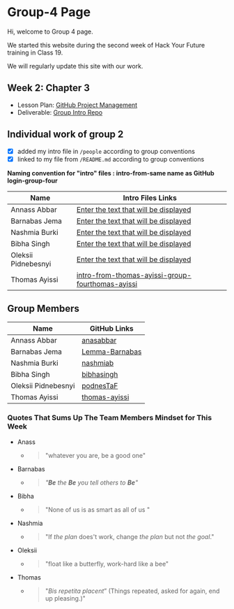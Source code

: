# Group-4 Page

Hi, welcome to Group 4 page.

We started this website during the second week of Hack Your Future training in
Class 19.

We will regularly update this site with our work.

## Week 2: Chapter 3

- Lesson Plan:
  [GitHub Project Management](https://github.com/HackYourFutureBelgium/workflows/blob/master/lesson-plans/github-project-management.md)
- Deliverable:
  [Group Intro Repo](https://github.com/HackYourFutureBelgium/workflows/blob/master/deliverables/group-introduction-repo.md)

## Individual work of group 2

- [x] added my intro file in `/people` according to group conventions
- [x] linked to my file from `/README.md` according to group conventions

**Naming convention for "intro" files : intro-from-same name as GitHub
login-group-four**

| Name                | Intro Files Links                                                                    |
| ------------------- | ------------------------------------------------------------------------------------ |
| Annass Abbar        | [Enter the text that will be displayed](https://github.com/anasabbar)                |
| Barnabas Jema       | [Enter the text that will be displayed](https://github.com/Lemma-Barnabas)           |
| Nashmia Burki       | [Enter the text that will be displayed](https://github.com/nashmiab)                 |
| Bibha Singh         | [Enter the text that will be displayed](https://github.com/bibhasingh)               |
| Oleksii Pidnebesnyi | [Enter the text that will be displayed](https://github.com/podnesTaF)                |
| Thomas Ayissi       | [intro-from-thomas-ayissi-group-fourthomas-ayissi](https://github.com/thomas-ayissi) |

## Group Members

| Name                | GitHub Links                                        |
| ------------------- | --------------------------------------------------- |
| Annass Abbar        | [anasabbar](https://github.com/anasabbar)           |
| Barnabas Jema       | [Lemma-Barnabas](https://github.com/Lemma-Barnabas) |
| Nashmia Burki       | [nashmiab](https://github.com/nashmiab)             |
| Bibha Singh         | [bibhasingh](https://github.com/bibhasingh)         |
| Oleksii Pidnebesnyi | [podnesTaF](https://github.com/podnesTaF)           |
| Thomas Ayissi       | [thomas-ayissi](https://github.com/thomas-ayissi)   |

### Quotes That Sums Up The Team Members Mindset for This Week

- Anass
  - > "whatever you are, be a good one"
- Barnabas
  - > _"**Be** the **Be** you tell others to **Be**"_
- Bibha
  - > "None of us is as smart as all of us "
- Nashmia
  - > "If _the plan_ does't work, change _the plan_ but not _the goal_."
- Oleksii
  - > "float like a butterfly, work-hard like a bee"
- Thomas
  - > "_Bis repetita placent_” (Things repeated, asked for again, end up
    > pleasing.)"
